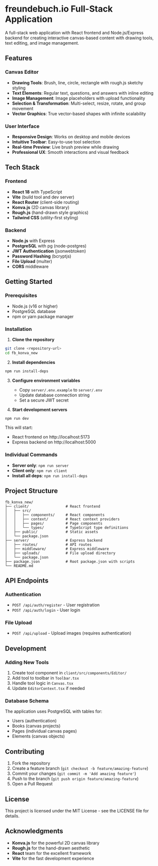 # freundebuch.io Full-Stack Application

A full-stack web application with React frontend and Node.js/Express backend for creating interactive canvas-based content with drawing tools, text editing, and image management.

## Features

### Canvas Editor
- **Drawing Tools**: Brush, line, circle, rectangle with rough.js sketchy styling
- **Text Elements**: Regular text, questions, and answers with inline editing
- **Image Management**: Image placeholders with upload functionality
- **Selection & Transformation**: Multi-select, resize, rotate, and group movement
- **Vector Graphics**: True vector-based shapes with infinite scalability

### User Interface
- **Responsive Design**: Works on desktop and mobile devices
- **Intuitive Toolbar**: Easy-to-use tool selection
- **Real-time Preview**: Live brush preview while drawing
- **Professional UX**: Smooth interactions and visual feedback

## Tech Stack

### Frontend
- **React 18** with TypeScript
- **Vite** (build tool and dev server)
- **React Router** (client-side routing)
- **Konva.js** (2D canvas library)
- **Rough.js** (hand-drawn style graphics)
- **Tailwind CSS** (utility-first styling)

### Backend
- **Node.js** with Express
- **PostgreSQL** with pg (node-postgres)
- **JWT Authentication** (jsonwebtoken)
- **Password Hashing** (bcryptjs)
- **File Upload** (multer)
- **CORS** middleware

## Getting Started

### Prerequisites
- Node.js (v16 or higher)
- PostgreSQL database
- npm or yarn package manager

### Installation

1. **Clone the repository**
```bash
git clone <repository-url>
cd fb_konva_new
```

2. **Install dependencies**
```bash
npm run install-deps
```

3. **Configure environment variables**
   - Copy `server/.env.example` to `server/.env`
   - Update database connection string
   - Set a secure JWT secret

4. **Start development servers**
```bash
npm run dev
```

This will start:
- React frontend on http://localhost:5173
- Express backend on http://localhost:5000

### Individual Commands

- **Server only**: `npm run server`
- **Client only**: `npm run client`
- **Install all deps**: `npm run install-deps`

## Project Structure

```
fb_konva_new/
├── client/                 # React frontend
│   ├── src/
│   │   ├── components/     # React components
│   │   ├── context/        # React context providers
│   │   ├── pages/          # Page components
│   │   └── types/          # TypeScript type definitions
│   ├── public/             # Static assets
│   └── package.json
├── server/                 # Express backend
│   ├── routes/             # API routes
│   ├── middleware/         # Express middleware
│   ├── uploads/            # File upload directory
│   └── package.json
├── package.json            # Root package.json with scripts
└── README.md
```

## API Endpoints

### Authentication
- `POST /api/auth/register` - User registration
- `POST /api/auth/login` - User login

### File Upload
- `POST /api/upload` - Upload images (requires authentication)

## Development

### Adding New Tools
1. Create tool component in `client/src/components/Editor/`
2. Add tool to toolbar in `Toolbar.tsx`
3. Handle tool logic in `Canvas.tsx`
4. Update `EditorContext.tsx` if needed

### Database Schema
The application uses PostgreSQL with tables for:
- Users (authentication)
- Books (canvas projects)
- Pages (individual canvas pages)
- Elements (canvas objects)

## Contributing

1. Fork the repository
2. Create a feature branch (`git checkout -b feature/amazing-feature`)
3. Commit your changes (`git commit -m 'Add amazing feature'`)
4. Push to the branch (`git push origin feature/amazing-feature`)
5. Open a Pull Request

## License

This project is licensed under the MIT License - see the LICENSE file for details.

## Acknowledgments

- **Konva.js** for the powerful 2D canvas library
- **Rough.js** for the hand-drawn aesthetic
- **React** team for the excellent framework
- **Vite** for the fast development experience